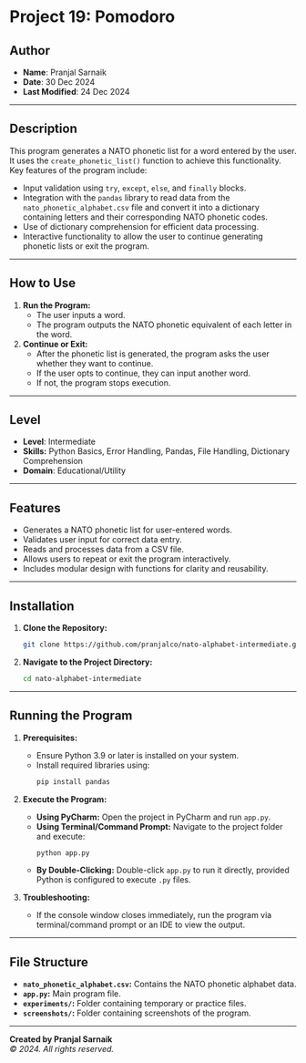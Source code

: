 # Project 19: Pomodoro

## Author
- **Name**: Pranjal Sarnaik
- **Date**: 30 Dec 2024
- **Last Modified**: 24 Dec 2024

---

## Description
This program generates a NATO phonetic list for a word entered by the user. It uses the `create_phonetic_list()` function to achieve this functionality. Key features of the program include:
- Input validation using `try`, `except`, `else`, and `finally` blocks.
- Integration with the `pandas` library to read data from the `nato_phonetic_alphabet.csv` file and convert it into a dictionary containing letters and their corresponding NATO phonetic codes.
- Use of dictionary comprehension for efficient data processing.
- Interactive functionality to allow the user to continue generating phonetic lists or exit the program.

---

## How to Use
1. **Run the Program:**
   - The user inputs a word.
   - The program outputs the NATO phonetic equivalent of each letter in the word.
2. **Continue or Exit:**
   - After the phonetic list is generated, the program asks the user whether they want to continue.
   - If the user opts to continue, they can input another word.
   - If not, the program stops execution.

---

## Level
- **Level**: Intermediate
- **Skills:** Python Basics, Error Handling, Pandas, File Handling, Dictionary Comprehension
- **Domain**: Educational/Utility

---

## Features
- Generates a NATO phonetic list for user-entered words.
- Validates user input for correct data entry.
- Reads and processes data from a CSV file.
- Allows users to repeat or exit the program interactively.
- Includes modular design with functions for clarity and reusability.

---

## Installation
1. **Clone the Repository:**
   ```bash
   git clone https://github.com/pranjalco/nato-alphabet-intermediate.git
   ```

2. **Navigate to the Project Directory:**
   ```bash
   cd nato-alphabet-intermediate
   ```

---

## Running the Program
1. **Prerequisites:**
   - Ensure Python 3.9 or later is installed on your system.
   - Install required libraries using:
     ```bash
     pip install pandas
     ```

2. **Execute the Program:**
   - **Using PyCharm:** Open the project in PyCharm and run `app.py`.
   - **Using Terminal/Command Prompt:** Navigate to the project folder and execute:
     ```bash
     python app.py
     ```
   - **By Double-Clicking:** Double-click `app.py` to run it directly, provided Python is configured to execute `.py` files.

3. **Troubleshooting:**
   - If the console window closes immediately, run the program via terminal/command prompt or an IDE to view the output.

---

## File Structure
- **`nato_phonetic_alphabet.csv`:** Contains the NATO phonetic alphabet data.
- **`app.py`:** Main program file.
- **`experiments/`:** Folder containing temporary or practice files.
- **`screenshots/`:** Folder containing screenshots of the program.

---

**Created by Pranjal Sarnaik**  
*© 2024. All rights reserved.*

